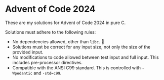 # Advent of Code 2024

These are my solutions for Advent of Code 2024 in pure C.

Solutions must adhere to the following rules:

- No dependencies allowed, other than `libc`. 🙂
- Solutions must be correct for any input size, not only the size of the
provided input.
- No modifications to code allowed between test input and full input. This
includes pre-processor directives.
- Compatible with the ANSI C99 standard. This is controlled with `-Wpedantic`
and `-std=c99`.

